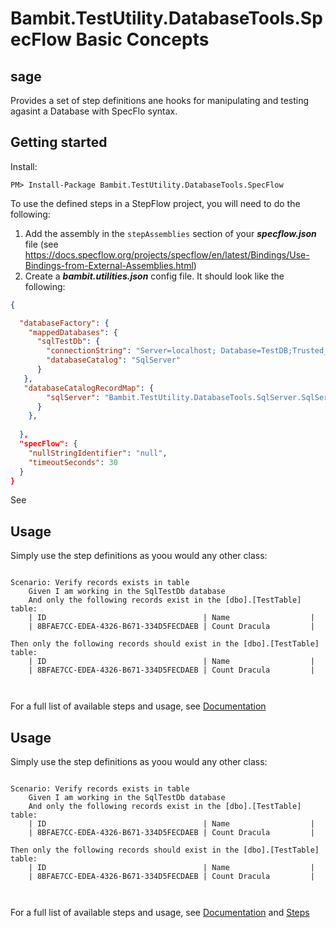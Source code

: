 # Bambit.TestUtility.DatabaseTools.SpecFlow Basic Concepts

## sage
Provides a set of step definitions ane hooks for manipulating and testing agasint a Database with SpecFlo syntax.

## Getting started

Install:
```shell
PM> Install-Package Bambit.TestUtility.DatabaseTools.SpecFlow

```

To use the defined steps in a StepFlow project, you will need to do the following:
 1. Add the assembly in the `stepAssemblies` section of your ***specflow.json*** file (see https://docs.specflow.org/projects/specflow/en/latest/Bindings/Use-Bindings-from-External-Assemblies.html)
 2. Create a ***bambit.utilities.json*** config file.  It should look like the following:
```json
{

  "databaseFactory": {
    "mappedDatabases": {
      "sqlTestDb": {
        "connectionString": "Server=localhost; Database=TestDB;Trusted_Connection=true",
        "databaseCatalog": "SqlServer"
      }
   },
   "databaseCatalogRecordMap": {
        "sqlServer": "Bambit.TestUtility.DatabaseTools.SqlServer.SqlServerDatabaseCatalogRecord,  Bambit.TestUtility.DatabaseTools.SqlServer"
      }
    },
      
  },
  "specFlow": {
    "nullStringIdentifier": "null",
    "timeoutSeconds": 30
  }
}

```
See 


## Usage

Simply use the step definitions as yoou would any other class:

```gherkin

Scenario: Verify records exists in table
	Given I am working in the SqlTestDb database
	And only the following records exist in the [dbo].[TestTable] table:
	| ID                                   | Name                  |
	| 8BFAE7CC-EDEA-4326-B671-334D5FECDAEB | Count Dracula         |
   
Then only the following records should exist in the [dbo].[TestTable] table:
	| ID                                   | Name                  |
	| 8BFAE7CC-EDEA-4326-B671-334D5FECDAEB | Count Dracula         |
   
	
```
For a full list of available steps and usage, see [Documentation](https://github.com/BambitTech/test-utils/Overview.html)




## Usage

Simply use the step definitions as yoou would any other class:

```gherkin

Scenario: Verify records exists in table
	Given I am working in the SqlTestDb database
	And only the following records exist in the [dbo].[TestTable] table:
	| ID                                   | Name                  |
	| 8BFAE7CC-EDEA-4326-B671-334D5FECDAEB | Count Dracula         |
   
Then only the following records should exist in the [dbo].[TestTable] table:
	| ID                                   | Name                  |
	| 8BFAE7CC-EDEA-4326-B671-334D5FECDAEB | Count Dracula         |
   
	
```
For a full list of available steps and usage, see [Documentation](https://bambittech.github.io/test-utils/Bambit.TestUtility.DatabaseTools.SpecFlow/Overview.html) and [Steps](https://bambittech.github.io/test-utils/Bambit.TestUtility.DatabaseTools.SpecFlow/StepDefinitions.html)
